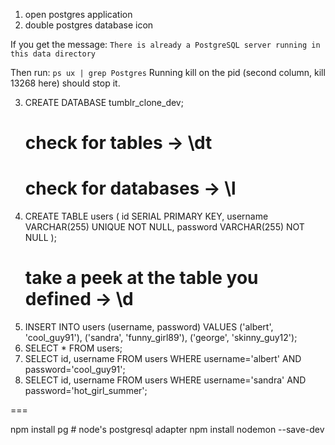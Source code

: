 1. open postgres application 
2. double postgres database icon 

If you get the message: `There is already a PostgreSQL server running in this data directory`

Then run: `ps ux | grep Postgres`
Running kill on the pid (second column, kill 13268 here) should stop it.

3. CREATE DATABASE tumblr_clone_dev;
    # check for tables -> \dt
    # check for databases -> \l
4. CREATE TABLE users ( id SERIAL PRIMARY KEY, username VARCHAR(255) UNIQUE NOT NULL, password VARCHAR(255) NOT NULL );
    # take a peek at the table you defined -> \d
5. INSERT INTO users (username, password) VALUES ('albert', 'cool_guy91'), ('sandra', 'funny_girl89'), ('george', 'skinny_guy12');
6. SELECT * FROM users;
7. SELECT id, username FROM users WHERE username='albert' AND password='cool_guy91';
8. SELECT id, username FROM users WHERE username='sandra' AND password='hot_girl_summer';


===

npm install pg # node's postgresql adapter 
npm install nodemon --save-dev


